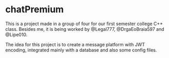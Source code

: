 # chatPremium
This is a project made in a group of four for our first semester college C++ class. Besides me, it is being worked by @Legal777, @DrgaEoBraia597 and @Lipe010.

The idea for this project is to create a message platform with JWT encoding, integrated mainly with a database and also some config files.

